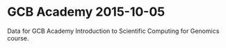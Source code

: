 # GCB Academy 2015-10-05
Data for GCB Academy Introduction to Scientific Computing for Genomics course.
